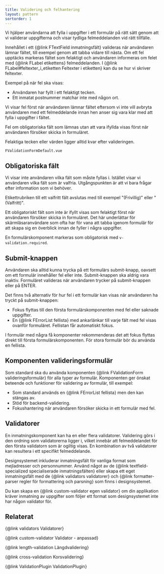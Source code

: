 ```yaml
---
title: Validering och felhantering
layout: pattern
sortorder: 1
---
```


Vi hjälper användarna att fylla i uppgifter i ett formulär på rätt sätt genom att vi validerar uppgifterna och visar tydliga felmeddelanden vid rätt tillfälle.

Innehållet i ett {@link FTextField inmatningsfält} valideras när användaren lämnar fältet, till exempel genom att tabba vidare till nästa.
Om ett fel upptäcks markeras fältet som felaktigt och användaren informeras om felet med {@link FLabel etikettens} felmeddelanden.
I {@link FLabel#feltexter_i_etiketten Feltexter i etiketten} kan du se hur vi skriver feltexter.

Exempel på när fel ska visas:

-   Användaren har fyllt i ett felaktigt tecken.
-   Ett inmatat postnummer matchar inte med någon ort.

Vi visar fel först när användaren lämnar fältet eftersom vi inte vill avbryta användaren med ett felmeddelande innan hen anser sig vara klar med att fylla i uppgifter i fältet.

Fel om obligatoriska fält som lämnas utan att vara ifyllda visas först när användaren försöker skicka in formuläret.

Felaktiga tecken eller värden ligger alltid kvar efter valideringen.

```import
FValidationFormDefault.vue
```

## Obligatoriska fält

Vi visar inte användaren vilka fält som måste fyllas i.
Istället visar vi användaren vilka fält som är valfria.
Utgångspunkten är att vi bara frågar efter information som vi behöver.

Etikettrubriken till ett valfritt fält avslutas med till exempel "(Frivillig)" eller "(Valfritt)".

Ett obligatoriskt fält som inte är ifyllt visas som felaktigt först när användaren försöker skicka in formuläret.
Det här underlättar för skärmläsaranvändare som ofta har för vana att tabba igenom formulär för att skapa sig en överblick innan de fyller i några uppgifter.

En formulärskomponent markeras som obligatorisk med `v-validation.required`.

## Submit-knappen

Användaren ska alltid kunna trycka på ett formulärs submit-knapp, oavsett om ett formulär innehåller fel eller inte.
Submit-knappen ska aldrig vara inaktiv.
Formuläret valideras när användaren trycker på submit-knappen eller på ENTER.

Det finns två alternativ för hur fel i ett formulär kan visas när användaren ha tryckt på submit-knappen:

-   Fokus flyttas till den första formulärskomponenten med fel eller saknade uppgifter.
-   En {@link FErrorList fellista} med ankarlänkar till varje fält med fel visas ovanför formuläret. Fellistan får automatiskt fokus.

I formulär med några få komponenter rekommenderas det att fokus flyttas direkt till första formulärskomponenten.
För stora formulär bör du använda en fellista.

## Komponenten valideringsformulär

Som standard ska du använda komponenten {@link FValidationForm valideringsformulär} för alla typer av formulär.
Komponenten ger önskat beteende och funktioner för validering av formulär, till exempel:

-   Som standard används en {@link FErrorList fellista} men den kan stängas av.
-   Stöd för backend-validering.
-   Fokushantering när användaren försöker skicka in ett formulär med fel.

## Validatorer

En inmatningskomponent kan ha en eller flera validatorer.
Validering görs i den ordning som validatorerna ligger i, vilket innebär att felmeddelandet för den första validatorn som är ogiltig visas.
En kombination av två validatorer kan resultera i ett specifikt felmeddelande.

Designsystemet inkluderar inmatningsfält för vanliga format som mejladresser och personnummer.
Använd något av de {@link textfield-specialized specialiserade inmatningsfälten} eller skapa ett eget inmatningsfält med de {@link validators validatorer} och {@link formatter-parser regler för formattering och parsning} som finns i designsystemet.

Du kan skapa en {@link custom-validator egen validator} om din applikation kräver inmatning av uppgifter som följer ett format som designsystemet inte har någon validator för.

## Relaterat

{@link validators Validatorer}

{@link custom-validator Validator - anpassad}

{@link length-validation Längdvalidering}

{@link cross-validation Korsvalidering}

{@link ValidationPlugin ValidationPlugin}
